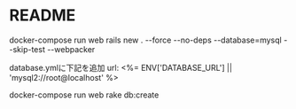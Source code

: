 # README

docker-compose run web rails new . --force --no-deps --database=mysql --skip-test --webpacker

database.ymlに下記を追加
url: <%= ENV['DATABASE_URL'] || 'mysql2://root@localhost' %>

docker-compose run web rake db:create
